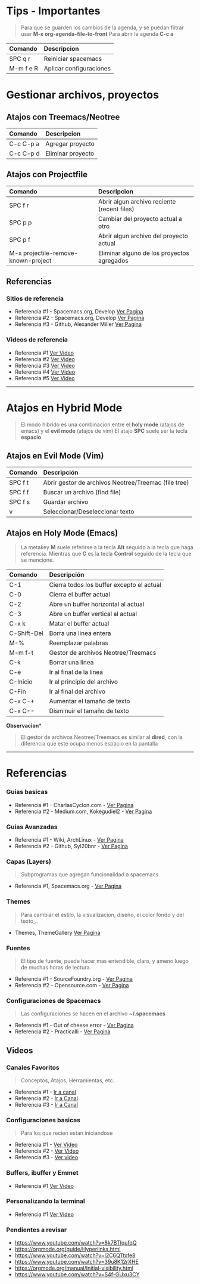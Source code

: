 # Tips - Importantes
> Para que se guarden los cambios de la agenda, y se puedan filtrar usar **M-x org-agenda-file-to-front**
> Para abrir la agenda **C-c a**

| Comando   | Descripcion             |
| :------   | :---------              |
| SPC q r   | Reiniciar spacemacs     |
| M-m f e R | Aplicar configuraciones |

# Gestionar archivos, proyectos

## Atajos con Treemacs/Neotree
| Comando   | Descripcion      |
| :------   | :---------       |
| C-c C-p a | Agregar proyecto |
| C-c C-p d | Eliminar proyecto |

## Atajos con Projectfile
| Comando                             | Descripcion                                 |
| :------                             | :---------                                  |
| SPC f r                             | Abrir algun archivo reciente (recent files) |
| SPC p p                             | Cambiar del proyecto actual a otro          |
| SPC p f                             | Abrir algun archivo del proyecto actual     |
| M-x projectile-remove-known-project | Eliminar alguno de los proyectos agregados  |

## Referencias

### Sitios de referencia
- Referencia #1 - Spacemacs.org, Develop [Ver Pagina](https://develop.spacemacs.org/layers/+filetree/neotree/README.html)
- Referencia #2 - Spacemacs.org, Develop [Ver Pagina](https://develop.spacemacs.org/layers/+filetree/treemacs/README.html)
- Referencia #3 - Github, Alexander Miller [Ver Pagina](https://github.com/Alexander-Miller/treemacs)

### Videos de referencia
- Referencia #1 [Ver Video](https://www.youtube.com/watch?v=Bu7nF9hPSts)
- Referencia #2 [Ver Video](https://www.youtube.com/watch?v=Rx3wRl5d-J0)
- Referencia #3 [Ver Video](https://www.youtube.com/watch?v=OrTJ17ivOL0)
- Referencia #4 [Ver Video](https://www.youtube.com/watch?v=Z88ZmeMo1X0)
- Referencia #5 [Ver Video](https://www.youtube.com/watch?v=kPVVuJWS2vo)
 
- - -

# Atajos en Hybrid Mode
> El modo hibrido es una combinacion entre el **holy mode** (atajos de emacs) 
> y el **evil mode** (atajos de vim)
> El atajo **SPC** suele ser la tecla **espacio**

## Atajos en Evil Mode (Vim)
| Comando     | Descripción                                          |
| :---------- | :-----------                                         |
| SPC f t     | Abrir gestor de archivos Neotree/Treemac (file tree) |
| SPC f f     | Buscar un archivo (find file)                        |
| SPC f s     | Guardar archivo                                      |
| v           | Seleccionar/Deseleccionar texto                      |


## Atajos en Holy Mode (Emacs)
>La metakey **M** suele referirse a la tecla **Alt** seguido a la tecla que haga referencia.
>Mientras que **C** es la tecla **Control** seguido de la tecla que se mencione.

| Comando     | Descripción                               |
| :---------- | :-----------                              |
| C-1         | Cierra todos los buffer excepto el actual |
| C-0         | Cierra el buffer actual                   |
| C-2         | Abre un buffer horizontal al actual       |
| C-3         | Abre un buffer vertical al actual         |
| C-x k       | Matar el buffer actual                    |
| C-Shift-Del | Borra una linea entera                    |
| M-%         | Reemplazar palabras                       |
| M-m f-t     | Gestor de archivos Neotree/Treemacs       |
| C-k         | Borrar una linea                          |
| C-e         | Ir al final de la linea                   |
| C-Inicio    | Ir al principio del archivo               |
| C-Fin       | Ir al final del archivo                   |
| C-x C-+     | Aumentar el tamaño de texto               |
| C-x C--     | Disminuir el tamaño de texto              |

**Observacion***
>El gestor de archivos Neotree/Treemacs es similar al **dired**, con la diferencia
>que este ocupa menos espacio en la pantalla

- - -

# Referencias

### Guias basicas
- Referencia #1 - CharlasCyclon.com - [Ver Pagina](https://charlascylon.com/2017-09-20-spacemacs-mi-configuracion-personal)
- Referencia #2 - Medium.com, Kokegudiel2 - [Ver Pagina](https://medium.com/@kokegudiel2/configuari%C3%B3n-de-spacemacs-para-principiantes-ed43ddf3030f)

### Guias Avanzadas
- Referencia #1 - Wiki, ArchLinux - [Ver Pagina](https://wiki.archlinux.org/index.php/Spacemacs)
- Referencia #2 - Github, Syl20bnr - [Ver Pagina](https://github.com/syl20bnr/spacemacs/blob/master/doc/DOCUMENTATION.org)

### Capas (Layers)
> Subprogramas que agregan funcionalidad a spacemacs

- Referencia #1, Spacemacs.org - [Ver Pagina](https://www.spacemacs.org/layers/LAYERS.html)

### Themes
> Para cambiar el estilo, la visualizacion, diseño, el color fondo y del texto,..

- Themes, ThemeGallery [Ver Pagina](https://themegallery.robdor.com/)

### Fuentes
> El tipo de fuente, puede hacer mas entendible, claro, y ameno luego de muchas horas de lectura.

- Referencia #1 - SourceFoundry.org - [Ver Pagina](https://sourcefoundry.org/hack/playground.html)
- Referencia #2 - Opensource.com - [Ver Pagina](https://opensource.com/article/17/11/how-select-open-source-programming-font)

### Configuraciones de Spacemacs
> Las configuraciones se hacen en el archivo **~/.spacemacs**

- Referencia #1 - Out of cheese error - [Ver Pagina](https://out-of-cheese-error.netlify.com/spacemacs-config)
- Referencia #2 - Practicalli - [Ver Pagina](https://practicalli.github.io/spacemacs/install-spacemacs/additional-configuration.html)


## Videos

### Canales Favoritos
>Conceptos, Atajos, Herramientas, etc.

- Referencia #1 - [Ir a canal](https://www.youtube.com/watch?v=MRYzPWnk2mE&list=PLxj9UAX4Em-IiOfvF2Qs742LxEK4owSkr)
- Referencia #2 - [Ir a Canal](https://www.youtube.com/watch?v=d6iY_1aMzeg&list=PLX2044Ew-UVVv31a0-Qn3dA6Sd_-NyA1n)
- Referencia #3 - [Ir a Canal](https://www.youtube.com/watch?v=BRqjaN4-gGQ&list=PLhXZp00uXBk4np17N39WvB80zgxlZfVwj)

### Configuraciones basicas
> Para los que recien estan iniciandose

- Referencia #1 - [Ver Video](https://www.youtube.com/watch?v=8k7BTIqufqQ)
- Referencia #2 - [Ver Video](https://www.youtube.com/watch?v=Ie4z9-z948c)
- Referencia #3 - [Ver video](https://www.youtube.com/watch?v=PKaJoqQQoIA)

### Buffers, ibuffer y Emmet
- Referencia #1 [Ver Video](https://www.youtube.com/watch?v=yUfA-7wWNKA)

### Personalizando la terminal
- Referencia #1 [Ver Video](https://www.youtube.com/watch?v=L9vA7FHoQnk)

### Pendientes a revisar
- https://www.youtube.com/watch?v=8k7BTIqufqQ
- https://orgmode.org/guide/Hyperlinks.html
- https://www.youtube.com/watch?v=I2C6QTtxfe8
- https://www.youtube.com/watch?v=39u8K12rXHE
- https://orgmode.org/manual/Initial-visibility.html
- https://www.youtube.com/watch?v=S4f-GUxu3CY
